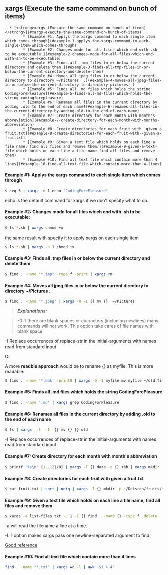 
## **xargs (Execute the same command on bunch of items)**

<!--ts-->
      * [<strong>xargs (Execute the same command on bunch of items)</strong>](#xargs-execute-the-same-command-on-bunch-of-items)
            * [Example #1: Applys the xargs command to each single item which comes through](#example-1-applys-the-xargs-command-to-each-single-item-which-comes-through)
            * [Example #2: Changes mode for all files which end with .sh to be executable:](#example-2-changes-mode-for-all-files-which-end-with-sh-to-be-executable)
            * [Example #3: Finds all .tmp files in or below the current directory and delete them.](#example-3-finds-all-tmp-files-in-or-below-the-current-directory-and-delete-them)
            * [Example #4: Moves all jpeg files in or below the current directory to directory ~/Pictures  .](#example-4-moves-all-jpeg-files-in-or-below-the-current-directory-to-directory-pictures--)
            * [Example #5: Finds all .md files which holds the string CodingForePleasure](#example-5-finds-all-md-files-which-holds-the-string-codingforepleasure)
            * [Example #6: Renames all files in the current directory by adding .old to the end of each name](#example-6-renames-all-files-in-the-current-directory-by-adding-old-to-the-end-of-each-name)
            * [Example #7: Create directory for each month with month's abbreviation](#example-7-create-directory-for-each-month-with-months-abbreviation)
            * [Example #8: Create directories for each fruit with  given a fruit.txt](#example-8-create-directories-for-each-fruit-with--given-a-fruittxt)
            * [Example #9: Given a text file which holds on each line a file name, find all files and remove them.](#example-9-given-a-text-file-which-holds-on-each-line-a-file-name-find-all-files-and-remove-them)
            * [Example #10: Find all text file which contain more than 4 lines](#example-10-find-all-text-file-which-contain-more-than-4-lines)

<!-- Added by: gil_diy, at: 2020-11-02T00:05+02:00 -->

<!--te-->




#### Example #1: Applys the xargs command to each single item which comes through
```bash
$ seq 5 | xargs -n 1 echo "CodingForePleasure"
```

echo is the default command for xargs if we don't specify what to do.

#### Example #2: Changes mode for all files which end with .sh to be executable:
```bash
$ ls *.sh | xargs chmod +x
```
the same result with specify it to apply xargs on each single item

```bash
$ ls *.sh | xargs -n 1 chmod +x
```

#### Example #3: Finds all .tmp files in or below the current directory and delete them.

```bash
$ find . -name "*.tmp" -type f -print | xargs rm
```

#### Example #4: Moves all jpeg files in or below the current directory to directory ~/Pictures  .
```bash
$ find . -name '*.jpeg' | xargs -0 -I {} mv {}  ~/Pictures
```
> _**Explanations:**_

 >-0 If there are blank spaces or characters (including newlines) many commands will not work. This option take cares of file names with blank space.

 -I Replace occurrences of replace-str in the initial-arguments with names read from standard input

Or

A more **readble approach** would be to rename {} as myfile. This is more readable:

```bash
$ find . -name '*.bak' -print0 | xargs -0 -I myfile mv myfile ~/old.files
```


#### Example #5: Finds all .md files which holds the string CodingForePleasure

```bash
$ find . -name '.md' | xargs grep CodingForPleasure
```

#### Example #6: Renames all files in the current directory by adding .old to the end of each name

```bash
$ ls | xargs  -t  -I  {} mv {} {}.old
```

 -I Replace occurrences of replace-str in the initial-arguments with names read from standard input



#### Example #7: Create directory for each month with month's abbreviation
```bash
$ printf '%s\n' {1..12}/01 | xargs -I {} date -d {} +%b | xargs mkdir --
```

#### Example #8: Create directories for each fruit with  given a fruit.txt
```bash
$ cat fruit.txt | sort | uniq | xargs -I {} mkdir -p ~/Dekstop/fruits/{}
```

#### Example #9: Given a text file which holds on each line a file name, find all files and remove them.
```bash
$ xargs -a list-files.txt -L 1 -I {} find . -name {} -type f -delete
```

-a will read the filename a line at a time.

-L 1 option makes xargs pass one newline-separated argument to find.

[Good reference](http://www.unixmantra.com/2013/12/xargs-all-in-one-tutorial-guide.html)

#### Example #10: Find all text file which contain more than 4 lines
```bash
find . -name "*.txt" | xargs wc -l | awk '$1 > 4'
```